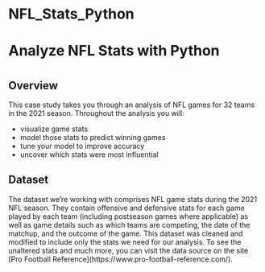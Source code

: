# NFL_Stats_Python

<h1>Analyze NFL Stats with Python<h1>

<h2>Overview</h2>
This case study takes you through an analysis of NFL games for 32 teams in the 2021 season. Throughout the analysis you will:

<ul>
    <li>visualize game stats</li>
    <li>model those stats to predict winning games</li>
    <li>tune your model to improve accuracy</li>
    <li>uncover which stats were most influential</li>
</ul>
<h2>Dataset</h2>
The dataset we’re working with comprises NFL game stats during the 2021 NFL season. They contain offensive and defensive stats for each game played by each team (including postseason games where applicable) as well as game details such as which teams are competing, the date of the matchup, and the outcome of the game. This dataset was cleaned and modified to include only the stats we need for our analysis. To see the unaltered stats and much more, you can visit the data source on the site [Pro Football Reference](https://www.pro-football-reference.com/).